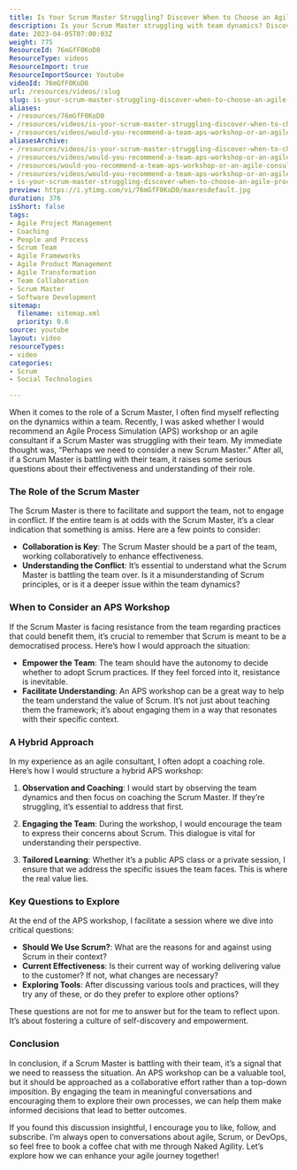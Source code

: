 ```yaml
---
title: Is Your Scrum Master Struggling? Discover When to Choose an Agile Process Simulation Workshop
description: Is your Scrum Master struggling with team dynamics? Discover how an Agile Process Simulation workshop can empower your team and enhance collaboration.
date: 2023-04-05T07:00:03Z
weight: 775
ResourceId: 76mGfF0KoD0
ResourceType: videos
ResourceImport: true
ResourceImportSource: Youtube
videoId: 76mGfF0KoD0
url: /resources/videos/:slug
slug: is-your-scrum-master-struggling-discover-when-to-choose-an-agile-process-simulation-workshop
aliases:
- /resources/76mGfF0KoD0
- /resources/videos/is-your-scrum-master-struggling-discover-when-to-choose-an-agile-process-simulation-workshop
- /resources/videos/would-you-recommend-a-team-aps-workshop-or-an-agile-consultant
aliasesArchive:
- /resources/videos/is-your-scrum-master-struggling-discover-when-to-choose-an-agile-process-simulation-workshop
- /resources/videos/would-you-recommend-a-team-aps-workshop-or-an-agile-consultant-
- /resources/would-you-recommend-a-team-aps-workshop-or-an-agile-consultant-
- /resources/videos/would-you-recommend-a-team-aps-workshop-or-an-agile-consultant
- is-your-scrum-master-struggling-discover-when-to-choose-an-agile-process-simulation-workshop
preview: https://i.ytimg.com/vi/76mGfF0KoD0/maxresdefault.jpg
duration: 376
isShort: false
tags:
- Agile Project Management
- Coaching
- People and Process
- Scrum Team
- Agile Frameworks
- Agile Product Management
- Agile Transformation
- Team Collaboration
- Scrum Master
- Software Development
sitemap:
  filename: sitemap.xml
  priority: 0.6
source: youtube
layout: video
resourceTypes:
- video
categories:
- Scrum
- Social Technologies

---
```

When it comes to the role of a Scrum Master, I often find myself reflecting on the dynamics within a team. Recently, I was asked whether I would recommend an Agile Process Simulation (APS) workshop or an agile consultant if a Scrum Master was struggling with their team. My immediate thought was, “Perhaps we need to consider a new Scrum Master.” After all, if a Scrum Master is battling with their team, it raises some serious questions about their effectiveness and understanding of their role.

### The Role of the Scrum Master

The Scrum Master is there to facilitate and support the team, not to engage in conflict. If the entire team is at odds with the Scrum Master, it’s a clear indication that something is amiss. Here are a few points to consider:

- **Collaboration is Key**: The Scrum Master should be a part of the team, working collaboratively to enhance effectiveness.
- **Understanding the Conflict**: It’s essential to understand what the Scrum Master is battling the team over. Is it a misunderstanding of Scrum principles, or is it a deeper issue within the team dynamics?

### When to Consider an APS Workshop

If the Scrum Master is facing resistance from the team regarding practices that could benefit them, it’s crucial to remember that Scrum is meant to be a democratised process. Here’s how I would approach the situation:

- **Empower the Team**: The team should have the autonomy to decide whether to adopt Scrum practices. If they feel forced into it, resistance is inevitable.
- **Facilitate Understanding**: An APS workshop can be a great way to help the team understand the value of Scrum. It’s not just about teaching them the framework; it’s about engaging them in a way that resonates with their specific context.

### A Hybrid Approach

In my experience as an agile consultant, I often adopt a coaching role. Here’s how I would structure a hybrid APS workshop:

1. **Observation and Coaching**: I would start by observing the team dynamics and then focus on coaching the Scrum Master. If they’re struggling, it’s essential to address that first.
   
2. **Engaging the Team**: During the workshop, I would encourage the team to express their concerns about Scrum. This dialogue is vital for understanding their perspective.

3. **Tailored Learning**: Whether it’s a public APS class or a private session, I ensure that we address the specific issues the team faces. This is where the real value lies.

### Key Questions to Explore

At the end of the APS workshop, I facilitate a session where we dive into critical questions:

- **Should We Use Scrum?**: What are the reasons for and against using Scrum in their context?
- **Current Effectiveness**: Is their current way of working delivering value to the customer? If not, what changes are necessary?
- **Exploring Tools**: After discussing various tools and practices, will they try any of these, or do they prefer to explore other options?

These questions are not for me to answer but for the team to reflect upon. It’s about fostering a culture of self-discovery and empowerment.

### Conclusion

In conclusion, if a Scrum Master is battling with their team, it’s a signal that we need to reassess the situation. An APS workshop can be a valuable tool, but it should be approached as a collaborative effort rather than a top-down imposition. By engaging the team in meaningful conversations and encouraging them to explore their own processes, we can help them make informed decisions that lead to better outcomes.

If you found this discussion insightful, I encourage you to like, follow, and subscribe. I’m always open to conversations about agile, Scrum, or DevOps, so feel free to book a coffee chat with me through Naked Agility. Let’s explore how we can enhance your agile journey together!
